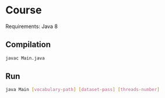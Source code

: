 # Course
Requirements: Java 8

## Compilation
```bash
javac Main.java
```

## Run
```bash
java Main [vocabulary-path] [dataset-pass] [threads-number]
```

